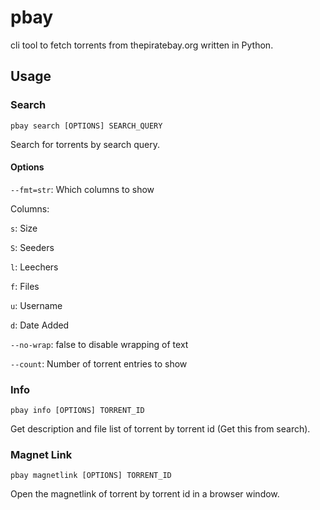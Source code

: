 # pbay
cli tool to fetch torrents from thepiratebay.org written in Python.


## Usage
### Search
`pbay search [OPTIONS] SEARCH_QUERY`

Search for torrents by search query.

#### Options
`--fmt=str`: Which columns to show

Columns:

`s`: Size

`S`: Seeders

`l`: Leechers

`f`: Files

`u`: Username

`d`: Date Added

`--no-wrap`: false to disable wrapping of text

`--count`: Number of torrent entries to show

### Info
`pbay info [OPTIONS] TORRENT_ID`

Get description and file list of torrent by torrent id (Get this from search).

### Magnet Link
`pbay magnetlink [OPTIONS] TORRENT_ID`

Open the magnetlink of torrent by torrent id in a browser window.
